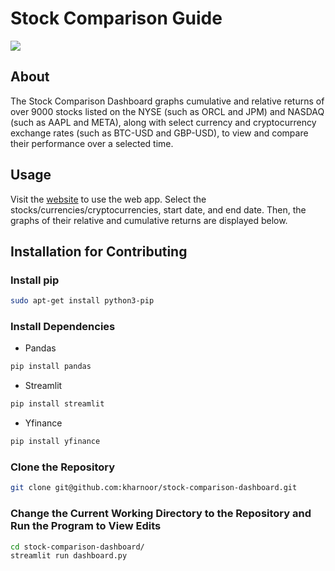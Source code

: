 # Stock Comparison Guide


![](https://img.shields.io/github/languages/code-size/kharnoor/stock-comparison-dashboard)

## About
The Stock Comparison Dashboard graphs cumulative and relative returns of over 9000 stocks listed on the NYSE (such as ORCL and JPM) and NASDAQ (such as AAPL and META), along with select currency and cryptocurrency exchange rates (such as BTC-USD and GBP-USD), to view and compare their performance over a selected time.

## Usage

Visit the [website](https://kharnoor-stock-comparison-dashboard-dashboard-l965pl.streamlitapp.com/) to use the web app. Select the stocks/currencies/cryptocurrencies, start date, and end date. Then, the graphs of their relative and cumulative returns are displayed below.

## Installation for Contributing

### Install pip
```bash
sudo apt-get install python3-pip
```
### Install Dependencies

- Pandas
```bash
pip install pandas
```
- Streamlit
```bash
pip install streamlit
```
- Yfinance
```bash
pip install yfinance
``` 
### Clone the Repository
```bash
git clone git@github.com:kharnoor/stock-comparison-dashboard.git
```
### Change the Current Working Directory to the Repository and Run the Program to View Edits
```bash
cd stock-comparison-dashboard/
streamlit run dashboard.py
```



